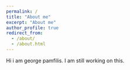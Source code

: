 ```yaml
---
permalink: /
title: "About me"
excerpt: "About me"
author_profile: true
redirect_from: 
  - /about/
  - /about.html
---
```


Hi i am george pamfilis. I am still working on this.

